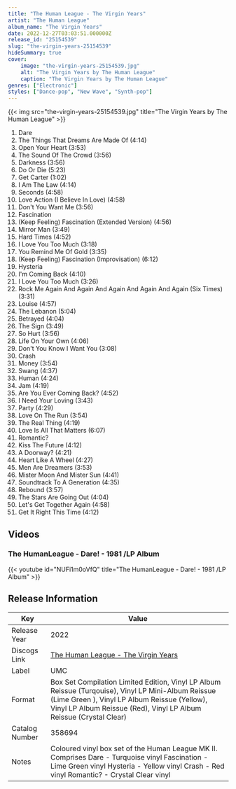 ```yaml
---
title: "The Human League - The Virgin Years"
artist: "The Human League"
album_name: "The Virgin Years"
date: 2022-12-27T03:03:51.000000Z
release_id: "25154539"
slug: "the-virgin-years-25154539"
hideSummary: true
cover:
    image: "the-virgin-years-25154539.jpg"
    alt: "The Virgin Years by The Human League"
    caption: "The Virgin Years by The Human League"
genres: ["Electronic"]
styles: ["Dance-pop", "New Wave", "Synth-pop"]
---
```


{{< img src="the-virgin-years-25154539.jpg" title="The Virgin Years by The Human League" >}}

<!-- section break -->

1. Dare
2. The Things That Dreams Are Made Of (4:14)
3. Open Your Heart (3:53)
4. The Sound Of The Crowd (3:56)
5. Darkness (3:56)
6. Do Or Die (5:23)
7. Get Carter (1:02)
8. I Am The Law (4:14)
9. Seconds (4:58)
10. Love Action (I Believe In Love) (4:58)
11. Don't You Want Me (3:56)
12. Fascination
13. (Keep Feeling) Fascination (Extended Version) (4:56)
14. Mirror Man (3:49)
15. Hard Times (4:52)
16. I Love You Too Much (3:18)
17. You Remind Me Of Gold (3:35)
18. (Keep Feeling) Fascination (Improvisation) (6:12)
19. Hysteria
20. I'm Coming Back (4:10)
21. I Love You Too Much (3:26)
22. Rock Me Again And Again And Again And Again And Again (Six Times) (3:31)
23. Louise (4:57)
24. The Lebanon (5:04)
25. Betrayed (4:04)
26. The Sign (3:49)
27. So Hurt (3:56)
28. Life On Your Own (4:06)
29. Don't You Know I Want You (3:08)
30. Crash
31. Money (3:54)
32. Swang (4:37)
33. Human (4:24)
34. Jam (4:19)
35. Are You Ever Coming Back? (4:52)
36. I Need Your Loving (3:43)
37. Party (4:29)
38. Love On The Run (3:54)
39. The Real Thing (4:19)
40. Love Is All That Matters (6:07)
41. Romantic?
42. Kiss The Future (4:12)
43. A Doorway? (4:21)
44. Heart Like A Wheel (4:27)
45. Men Are Dreamers (3:53)
46. Mister Moon And Mister Sun (4:41)
47. Soundtrack To A Generation (4:35)
48. Rebound (3:57)
49. The Stars Are Going Out (4:04)
50. Let's Get Together Again (4:58)
51. Get It Right This Time (4:12)

<!-- section break -->







## Videos
### The HumanLeague - Dare! - 1981 /LP Album
{{< youtube id="NUFi1m0oVfQ" title="The HumanLeague - Dare! - 1981 /LP Album" >}}<br>



## Release Information
|  Key           | Value                                                |
| ---------------| ---------------------------------------------------- |
| Release Year   | 2022                                   |
| Discogs Link   | [The Human League - The Virgin Years](https://www.discogs.com/release/25154539-The-Human-League-The-Virgin-Years) |
| Label          | UMC |
| Format         | Box Set Compilation Limited Edition, Vinyl LP Album Reissue (Turqouise), Vinyl LP Mini-Album Reissue (Lime Green ), Vinyl LP Album Reissue (Yellow), Vinyl LP Album Reissue (Red), Vinyl LP Album Reissue (Crystal Clear) |
| Catalog Number | 358694 |
| Notes | Coloured vinyl box set of the Human League MK II. Comprises  Dare - Turquoise vinyl Fascination - Lime Green vinyl Hysteria - Yellow vinyl Crash - Red vinyl Romantic? - Crystal Clear vinyl |